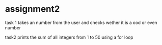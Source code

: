 # assignment2

task 1
takes an number from the user and checks wether it is a ood or even number

task2
prints the sum of all integers from 1 to 50 using a for loop
